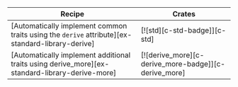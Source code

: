 | Recipe | Crates |
|---|---|
| [Automatically implement common traits using the `derive` attribute][ex-standard-library-derive] | [![std][c-std-badge]][c-std] |
| [Automatically implement additional traits using derive_more][ex-standard-library-derive-more] | [![derive_more][c-derive_more-badge]][c-derive_more] |
